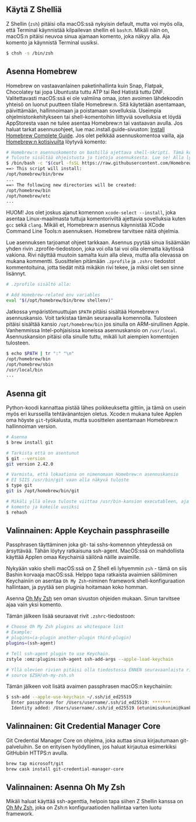 ## Käytä Z Shelliä

Z Shellin (`zsh`) pitäisi olla macOS:ssä nykyisin default, mutta voi myös olla, että Terminal käynnistää kilpailevan shellin eli `bash`:n. Mikäli näin on, macOS:n pitäisi neuvoa sinua ajamaan komento, joka näkyy alla. Aja komento ja käynnistä Terminal uusiksi.

```bash
$ chsh -s /bin/zsh
```

## Asenna Homebrew

Homebrew on vastaavanlainen paketinhallinta kuin Snap, Flatpak, Chocolatey tai jopa Ubuntusta tuttu ATP tai Red Hatistä tuttu DNF. Valitettavasti macOS:ssä ei ole valmiina omaa, joten avoimen lähdekoodin yhteisö on luonut puutteen tilalle Homebrew:n. Sitä käytetään asentamaan, päivittämään, hallinnoimaan ja poistamaan sovelluksia. Useimpia ohjelmistonkehitykseen tai shell-komentoihin liittyviä sovelluksia et löydä AppStoresta vaan ne tulee asentaa Homebrew:n tai vastaavan avulla. Jos haluat tarkat asennusohjeet, lue mac.install.guide-sivuston: [Install Homebrew Complete Guide](https://mac.install.guide/homebrew/3.html). Jos olet pelkkää asennuskomentoa vailla, aja [Homebrew:n kotisivuilta](https://brew.sh/) löytyvä komento:

```bash
# Homebrew:n asennuskomento on bashillä ajettava shell-skripti. Tämä komento lataa ja ajaa sen.
# Tuloste sisältää ohjeistusta ja tietoja asennuksesta. Lue se! Alla lyhennelmä:
$ /bin/bash -c "$(curl -fsSL https://raw.githubusercontent.com/Homebrew/install/HEAD/install.sh)"
==> This script will install:
/opt/homebrew/bin/brew
...
==> The following new directories will be created:
/opt/homebrew/bin
/opt/homebrew/etc
...
```

HUOM! Jos olet joskus ajanut komennon `xcode-select --install`, joka asentaa Linux-maailmasta tuttuja komentoriviltä ajettavia sovelluksia kuten `gcc` sekä `clang`. Mikäli et, Homebrew:n asennus käynnistää XCode Command Line Tools:n asennuksen. Homebrew tarvitsee näitä ohjelmia.

Lue asennuksen tarjoamat ohjeet tarkkaan. Asennus pyytää sinua lisäämään yhden rivin .zprofile-tiedostoon, joka voi olla tai voi olla olematta käytössä vakiona. Rivi näyttää muutoin samalta kuin alla oleva, mutta alla olevassa on mukana kommentti. Suosittelen pitämään `.zprofile` ja `.zshrc` tiedostot kommentoituina, jotta tiedät mitä mikäkin rivi tekee, ja miksi olet sen sinne lisännyt.

```bash
# .zprofile sisältö alla:

# Add Homebrew-related env variables
eval "$(/opt/homebrew/bin/brew shellenv)"
```

Jatkossa ympäristömuuttujan `$PATH` pitäisi sisältää Homebrew:n asennuskansio. Voit tarkistaa tämän seuraavalla komennolla. Tulosteen pitäisi sisältää kansio `/opt/homebrew/bin` jos sinulla on ARM-sirullinen Apple. Vanhemmissa Intel-pohjaisissa koneissa asennuskansio on `/usr/local`. Asennuskansion pitäisi olla sinulle tuttu, mikäli luit aiempien komentojen tulosteen.

```bash
$ echo $PATH | tr ":" "\n"
/opt/homebrew/bin
/opt/homebrew/sbin
/usr/local/bin
...
```

## Asenna git

Python-koodi kannattaa pistää lähes poikkeuksetta gittiin, ja tämä on usein myös eri kursseilla tehtävänantojen oletus. Xcode:n mukana tulee Applen oma höyste `git`-työkalusta, mutta suosittelen asentamaan Homebrew:n hallinnoiman version.

```bash
# Asenna
$ brew install git

# Tarkista että on asentunut
$ git --version
git version 2.42.0

# Varmista, että lokaationa on nimenomaan Homebrew:n asennuskansio
# EI SIIS /usr/bin/git vaan alla näkyvä tuloste
$ type git
git is /opt/homebrew/bin/git

# Mikäli yllä oleva tuloste viittaa /usr/bin-kansion executableen, aja seuraava
# komento ja kokeile uusiksi
$ rehash
```

## Valinnainen: Apple Keychain passphraseille

Passphrasen täyttäminen joka git- tai sshs-komennon yhteydessä on ärsyttävää. Tähän löytyy ratkaisuna ssh-agent. MacOS:ssä on mahdollista käyttää Applen omaa Keychainiä säilönä näille avaimille.

Nykyään vakio shelli macOS:ssä on Z Shell eli lyhyemmin `zsh` - tämä on siis Bashin korvaaja macOS:ssä. Helppo tapa ratkaista avaimien säilöminen Keychainiin on asentaa `Oh My Zsh`-niminen framework shell-konfiguraation hallintaan, ja pyytää sen pluginia hoitamaan koko homman.

Asenna [Oh My Zsh](https://ohmyz.sh/) sen oman sivuston ohjeiden mukaan. Sinun tarvitsee ajaa vain yksi komento.

Tämän jälkeen lisää seuraavat rivit `.zshrc`-tiedostoon:

```bash
# Choose Oh My Zsh plugins as whitespace list
# Example:
# plugins=(a-plugin another-plugin third-plugin)
plugins=(ssh-agent)

# Tell ssh-agent plugin to use Keychain.
zstyle :omz:plugins:ssh-agent ssh-add-args --apple-load-keychain

# Yllä olevien rivien pitäisi olla tiedostossa ENNEN seuravaanlaista riviä:
# source $ZSH/oh-my-zsh.sh
```

Tämän jälkeen voit lisätä avaimen passphrasen macOS:n keychainiin:
```bash
$ ssh-add --apple-use-keychain ~/.ssh/id_ed25519
  Enter passphrase for /Users/username/.ssh/id_ed25519: *******
  Identity added: /Users/username/.ssh/id_ed25519 (etunimisukunimi@kamk.fi macbook)
```

## Valinnainen: Git Credential Manager Core

Git Credential Manager Core on ohjelma, joka auttaa sinua kirjautumaan git-palveluihin. Se on erityisen hyödyllinen, jos haluat kirjautua esimerkiksi GitHubiin HTTPS:n avulla.

```bash
brew tap microsoft/git 
brew cask install git-credential-manager-core
```


## Valinnainen: Asenna Oh My Zsh

Mikäli haluat käyttää ssh-agenttia, helpoin tapa siihen Z Shellin kanssa on [Oh My Zsh](https://ohmyz.sh/), joka on Zsh:n konfiguraatioden hallintaa varten luotu framework.